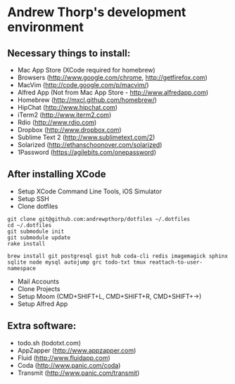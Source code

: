 # Andrew Thorp's development environment

## Necessary things to install:

* Mac App Store (XCode required for homebrew)
* Browsers (http://www.google.com/chrome, http://getfirefox.com)
* MacVim (http://code.google.com/p/macvim/)
* Alfred App (Not from Mac App Store - http://www.alfredapp.com)
* Homebrew (http://mxcl.github.com/homebrew/)
* HipChat (http://www.hipchat.com)
* iTerm2 (http://www.iterm2.com)
* Rdio (http://www.rdio.com)
* Dropbox (http://www.dropbox.com)
* Sublime Text 2 (http://www.sublimetext.com/2)
* Solarized (http://ethanschoonover.com/solarized)
* 1Password (https://agilebits.com/onepassword)

## After installing XCode

* Setup XCode Command Line Tools, iOS Simulator
* Setup SSH
* Clone dotfiles

```shell
git clone git@github.com:andrewpthorp/dotfiles ~/.dotfiles
cd ~/.dotfiles
git submodule init
git submodule update
rake install
```

```shell
brew install git postgresql gist hub coda-cli redis imagemagick sphinx sqlite node mysql autojump grc todo-txt tmux reattach-to-user-namespace
```

* Mail Accounts
* Clone Projects
* Setup Moom (CMD+SHIFT+L, CMD+SHIFT+R, CMD+SHIFT+&rarr;)
* Setup Alfred App

## Extra software:

* todo.sh (todotxt.com)
* AppZapper (http://www.appzapper.com)
* Fluid (http://www.fluidapp.com)
* Coda (http://www.panic.com/coda)
* Transmit (http://www.panic.com/transmit)
